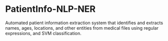 # PatientInfo-NLP-NER
 Automated patient information extraction system that identifies and extracts names, ages, locations, and other entities from medical files using regular expressions, and SVM classification.
